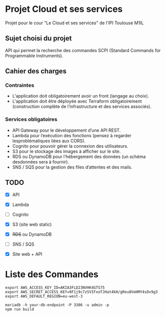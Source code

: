 # Projet Cloud et ses services

Projet pour le cour "Le Cloud et ses services" de l'IPI Toulouse M1IL

## Sujet choisi du projet

API qui permet la recherche des commandes SCPI (Standard Commands for Programmable Instruments).

## Cahier des charges

### Contraintes

- L'application doit obligatoirement avoir un front (langage au choix).
- L'application doit être déployée avec Terraform obligatoirement (construction complète de lʼinfrastructure et des services associés).

### Services obligatoires

- API Gateway pour le développement dʼune API REST.
- Lambda pour lʼexécution des fonctions (pensez à regarder lesproblématiques liées aux CORS).
- Cognito pour pouvoir gérer la connexion des utilisateurs.
- S3 pour le stockage des images à afficher sur le site.
- RDS ou DynamoDB pour lʼhébergement des données (un schéma desdonnées sera à fournir).
- SNS / SQS pour la gestion des files dʼattentes et des mails.

## TODO

- [x] API
- [x] Lambda
- [ ] Cognito
- [x] S3 (site web static)
- [x] ~~RDS~~ ou DynamoDB
- [ ] SNS / SQS

- [x] Site web + API

# Liste des Commandes

    export AWS_ACCESS_KEY_ID=AKIA3FLD23NVHK4GTS75
    export AWS_SECRET_ACCESS_KEY=9F1j9c7zSVIFxoTJHat4kH/gReu8VeHMY4sDv9g3
    export AWS_DEFAULT_REGION=eu-west-3

    mariadb -h your-db-endpoint -P 3306 -u admin -p
    npm run build
